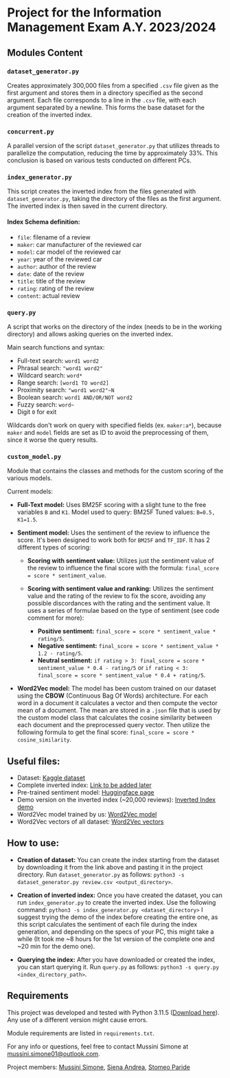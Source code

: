 # Project for the Information Management Exam A.Y. 2023/2024

## Modules Content

### `dataset_generator.py`
Creates approximately 300,000 files from a specified `.csv` file given as the first argument and stores them in a directory specified as the second argument. Each file corresponds to a line in the `.csv` file, with each argument separated by a newline. This forms the base dataset for the creation of the inverted index.

### `concurrent.py`
A parallel version of the script `dataset_generator.py` that utilizes threads to parallelize the computation, reducing the time by approximately 33%. This conclusion is based on various tests conducted on different PCs.

### `index_generator.py`
This script creates the inverted index from the files generated with `dataset_generator.py`, taking the directory of the files as the first argument. The inverted index is then saved in the current directory.

#### Index Schema definition:
- `file`: filename of a review
- `maker`: car manufacturer of the reviewed car
- `model`: car model of the reviewed car
- `year`: year of the reviewed car
- `author`: author of the review
- `date`: date of the review
- `title`: title of the review
- `rating`: rating of the review
- `content`: actual review

### `query.py`
A script that works on the directory of the index (needs to be in the working directory) and allows asking queries on the inverted index.

Main search functions and syntax:
- Full-text search: `word1 word2`
- Phrasal search: `"word1 word2"`
- Wildcard search: `word*`
- Range search: `[word1 TO word2]`
- Proximity search: `"word1 word2"~N`
- Boolean search: `word1 AND/OR/NOT word2`
- Fuzzy search: `word~`
- Digit `0` for exit

Wildcards don't work on query with specified fields (ex. `maker:a*`), because `maker` and `model` fields are set as ID to avoid the preprocessing of them, since it worse the query results. 

### `custom_model.py`
Module that contains the classes and methods for the custom scoring of the various models.

Current models:
- **Full-Text model:** Uses BM25F scoring with a slight tune to the free variables `B` and `K1`. Model used to query: BM25F Tuned values: `B=0.5, K1=1.5`.


- **Sentiment model:** Uses the sentiment of the review to influence the score. It's been designed to work both for `BM25F` and `TF_IDF`. It has 2 different types of scoring:
  - **Scoring with sentiment value:** Utilizes just the sentiment value of the review to influence the final score with the formula: `final_score = score * sentiment_value`.

  - **Scoring with sentiment value and ranking:** Utilizes the sentiment value and the rating of the review to fix the score, avoiding any possible discordances with the rating and the sentiment value. It uses a series of formulae based on the type of sentiment (see code comment for more):

    - **Positive sentiment:** `final_score = score * sentiment_value * rating/5`.
    - **Negative sentiment:** `final_score = score * sentiment_value * 1.2 - rating/5`.
    - **Neutral sentiment:** `if rating > 3: final_score = score * sentiment_value * 0.4 - rating/5` or `if rating < 3: final_score = score * sentiment_value * 0.4 + rating/5`.


- **Word2Vec model:** The model has been custom trained on our dataset using the **CBOW** (Continuous Bag Of Words) architecture. For each word in a document it calculates a vector and then compute the vector mean of a document. The mean are stored in a `.json` file that is used by the custom model class that calculates the cosine similarity between each document and the preprocessed query vector. Then utilize the following formula to get the final score: `final_score = score * cosine_similarity`.


## Useful files:
- Dataset: [Kaggle dataset](https://www.kaggle.com/datasets/shreemunpranav/edmunds-car-review)
- Complete inverted index: [Link to be added later]()
- Pre-trained sentiment model: [Huggingface page](https://huggingface.co/cardiffnlp/twitter-roberta-base-sentiment-latest)
- Demo version on the inverted index (~20,000 reviews): [Inverted Index demo](https://www.mediafire.com/file/mqfcztpq35x6n13/indexdirRidotto.zip/file)
- Word2Vec model trained by us: [Word2Vec model](https://www.mediafire.com/file/f43lx8ymrx286yc/word2vec_review.model/file)
- Word2Vec vectors of all dataset: [Word2Vec vectors](https://www.mediafire.com/file/1j63wkiyaeard1w/document_vectors_fields.json/file)

## How to use:

- **Creation of dataset:** You can create the index starting from the dataset by downloading it from the link above and pasting it in the project directory. Run `dataset_generator.py` as follows:
  ```python3 -s dataset_generator.py review.csv <output_directory>```.


- **Creation of inverted index:** Once you have created the dataset, you can run `index_generator.py` to create the inverted index. Use the following command:
  ```python3 -s index_generator.py <dataset_directory>```
  I suggest trying the demo of the index before creating the entire one, as this script calculates the sentiment of each file during the index generation, and depending on the specs of your PC, this might take a while (It took me ~8 hours for the 1st version of the complete one and ~20 min for the demo one).


- **Querying the index:** After you have downloaded or created the index, you can start querying it. Run `query.py` as follows:
  ```python3 -s query.py <index_directory_path>```.

## Requirements
This project was developed and tested with Python 3.11.5 ([Download here](https://www.python.org/downloads/release/python-3115/)). Any use of a different version might cause errors.

Module requirements are listed in `requirements.txt`.

For any info or questions, feel free to contact Mussini Simone at [mussini.simone01@outlook.com](mailto:mussini.simone01@outlook.com).

Project members: [Mussini Simone](https://github.com/simomux), [Siena Andrea](https://github.com/CodKyrat47), [Stomeo Paride](https://github.com/SupremeXGucci420)
